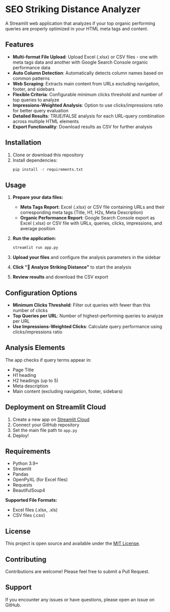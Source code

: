 # SEO Striking Distance Analyzer

A Streamlit web application that analyzes if your top organic performing queries are properly optimized in your HTML meta tags and content.

## Features

- **Multi-format File Upload**: Upload Excel (.xlsx) or CSV files - one with meta tags data and another with Google Search Console organic performance data
- **Auto Column Detection**: Automatically detects column names based on common patterns
- **Web Scraping**: Extracts main content from URLs excluding navigation, footer, and sidebars
- **Flexible Criteria**: Configurable minimum clicks threshold and number of top queries to analyze
- **Impressions-Weighted Analysis**: Option to use clicks/impressions ratio for better query evaluation
- **Detailed Results**: TRUE/FALSE analysis for each URL-query combination across multiple HTML elements
- **Export Functionality**: Download results as CSV for further analysis

## Installation

1. Clone or download this repository
2. Install dependencies:
   ```bash
   pip install -r requirements.txt
   ```

## Usage

1. **Prepare your data files:**
   - **Meta Tags Report**: Excel (.xlsx) or CSV file containing URLs and their corresponding meta tags (Title, H1, H2s, Meta Description)
   - **Organic Performance Report**: Google Search Console export as Excel (.xlsx) or CSV file with URLs, queries, clicks, impressions, and average position

2. **Run the application:**
   ```bash
   streamlit run app.py
   ```

3. **Upload your files** and configure the analysis parameters in the sidebar

4. **Click "🚀 Analyze Striking Distance"** to start the analysis

5. **Review results** and download the CSV export

## Configuration Options

- **Minimum Clicks Threshold**: Filter out queries with fewer than this number of clicks
- **Top Queries per URL**: Number of highest-performing queries to analyze per URL
- **Use Impressions-Weighted Clicks**: Calculate query performance using clicks/impressions ratio

## Analysis Elements

The app checks if query terms appear in:
- Page Title
- H1 heading
- H2 headings (up to 5)
- Meta description
- Main content (excluding navigation, footer, sidebars)

## Deployment on Streamlit Cloud

1. Create a new app on [Streamlit Cloud](https://share.streamlit.io)
2. Connect your GitHub repository
3. Set the main file path to `app.py`
4. Deploy!

## Requirements

- Python 3.9+
- Streamlit
- Pandas
- OpenPyXL (for Excel files)
- Requests
- BeautifulSoup4

**Supported File Formats:**
- Excel files (.xlsx, .xls)
- CSV files (.csv)

## License

This project is open source and available under the [MIT License](LICENSE).

## Contributing

Contributions are welcome! Please feel free to submit a Pull Request.

## Support

If you encounter any issues or have questions, please open an issue on GitHub.
